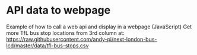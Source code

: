 # API data to webpage
Example of how to call a web api and display in a webpage (JavaScript)
Get more TfL bus stop locations from 3rd column at:
https://raw.githubusercontent.com/andy-pi/next-london-bus-lcd/master/data/tfl-bus-stops.csv
